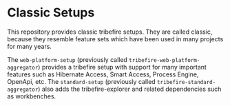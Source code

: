 # Classic Setups
This repository provides classic tribefire setups. They are called classic, because they resemble feature sets which have been used in many projects for many years.

The `web-platform-setup` (previously called `tribefire-web-platform-aggregator`) provides a tribefire setup with support for many important features such as Hibernate Access, Smart Access, Process Engine, OpenApi, etc.
The `standard-setup` (previously called `tribefire-standard-aggregator`) also adds the tribefire-explorer and related dependencies such as workbenches.
